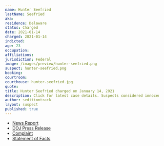 ```yaml
---
name: Hunter Seefried
lastName: Seefried
aka:
residence: Delaware
status: Charged
date: 2021-01-14
charged: 2021-01-14
indicted:
age: 23
occupation:
affiliations:
jurisdiction: Federal
image: /images/preview/hunter-seefried.png
suspect: hunter-seefried.png
booking:
courtroom:
courthouse: hunter-seefried.jpg
quote:
title: Hunter Seefried charged on January 14, 2021
description: Click for latest case details. Suspects considered innocent until proven guilty.
author: seditiontrack
layout: suspect
published: true
---
```

- [News Report](https://www.delawareonline.com/story/news/2021/01/14/delaware-father-son-arrested-involvement-capitol-riot-kevin-seefried-confederate-flag/4160104001/)
- [DOJ Press Release](https://www.justice.gov/usao-dc/pr/two-delaware-men-charged-federal-court-following-events-united-states-capitol)
- [Complaint](https://extremism.gwu.edu/sites/g/files/zaxdzs2191/f/Kevin%20and%20Hunter%20Seefried%20Criminal%20Complaint.pdf)
- [Statement of Facts](https://www.justice.gov/usao-dc/press-release/file/1354306/download)
